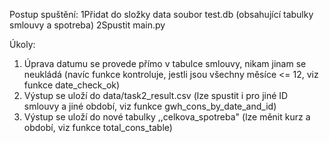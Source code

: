 Postup spuštění:
1Přidat do složky data soubor test.db (obsahující tabulky smlouvy a spotreba)
2Spustit main.py

Úkoly:
1) Úprava datumu se provede přímo v tabulce smlouvy, nikam jinam se neukládá
   (navíc funkce kontroluje, jestli jsou všechny měsíce <= 12, viz funkce date_check_ok)
2) Výstup se uloží do data/task2_result.csv
   (lze spustit i pro jiné ID smlouvy a jiné období, viz funkce gwh_cons_by_date_and_id)
3) Výstup se uloží do nové tabulky ,,celkova_spotreba"
   (lze měnit kurz a období, viz funkce total_cons_table)

